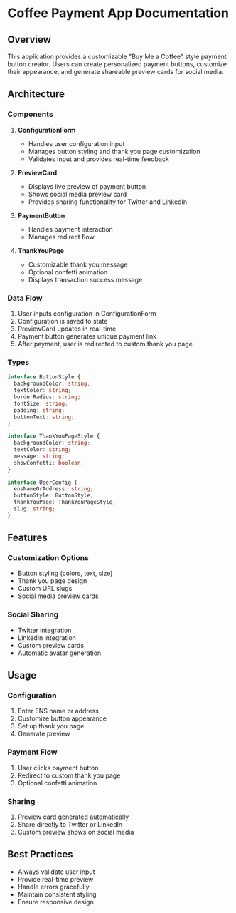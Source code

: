 # Coffee Payment App Documentation

## Overview
This application provides a customizable "Buy Me a Coffee" style payment button creator. Users can create personalized payment buttons, customize their appearance, and generate shareable preview cards for social media.

## Architecture

### Components
1. **ConfigurationForm**
   - Handles user configuration input
   - Manages button styling and thank you page customization
   - Validates input and provides real-time feedback

2. **PreviewCard**
   - Displays live preview of payment button
   - Shows social media preview card
   - Provides sharing functionality for Twitter and LinkedIn

3. **PaymentButton**
   - Handles payment interaction
   - Manages redirect flow

4. **ThankYouPage**
   - Customizable thank you message
   - Optional confetti animation
   - Displays transaction success message

### Data Flow
1. User inputs configuration in ConfigurationForm
2. Configuration is saved to state
3. PreviewCard updates in real-time
4. Payment button generates unique payment link
5. After payment, user is redirected to custom thank you page

### Types
```typescript
interface ButtonStyle {
  backgroundColor: string;
  textColor: string;
  borderRadius: string;
  fontSize: string;
  padding: string;
  buttonText: string;
}

interface ThankYouPageStyle {
  backgroundColor: string;
  textColor: string;
  message: string;
  showConfetti: boolean;
}

interface UserConfig {
  ensNameOrAddress: string;
  buttonStyle: ButtonStyle;
  thankYouPage: ThankYouPageStyle;
  slug: string;
}
```

## Features

### Customization Options
- Button styling (colors, text, size)
- Thank you page design
- Custom URL slugs
- Social media preview cards

### Social Sharing
- Twitter integration
- LinkedIn integration
- Custom preview cards
- Automatic avatar generation

## Usage

### Configuration
1. Enter ENS name or address
2. Customize button appearance
3. Set up thank you page
4. Generate preview

### Payment Flow
1. User clicks payment button
2. Redirect to custom thank you page
3. Optional confetti animation

### Sharing
1. Preview card generated automatically
2. Share directly to Twitter or LinkedIn
3. Custom preview shows on social media

## Best Practices
- Always validate user input
- Provide real-time preview
- Handle errors gracefully
- Maintain consistent styling
- Ensure responsive design